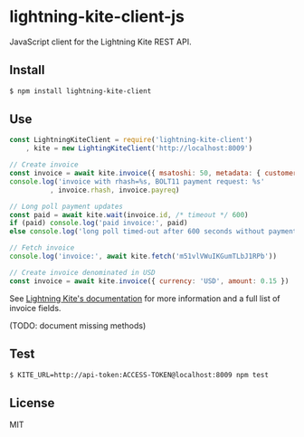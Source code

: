 # lightning-kite-client-js

JavaScript client for the Lightning Kite REST API.

## Install

```bash
$ npm install lightning-kite-client
```

## Use

```js
const LightningKiteClient = require('lightning-kite-client')
    , kite = new LightingKiteClient('http://localhost:8009')

// Create invoice
const invoice = await kite.invoice({ msatoshi: 50, metadata: { customer_id: 123, product_id: 456 } })
console.log('invoice with rhash=%s, BOLT11 payment request: %s'
          , invoice.rhash, invoice.payreq)

// Long poll payment updates
const paid = await kite.wait(invoice.id, /* timeout */ 600)
if (paid) console.log('paid invoice:', paid)
else console.log('long poll timed-out after 600 seconds without payment')

// Fetch invoice
console.log('invoice:', await kite.fetch('m51vlVWuIKGumTLbJ1RPb'))

// Create invoice denominated in USD
const invoice = await kite.invoice({ currency: 'USD', amount: 0.15 })
```

See [Lightning Kite's documentation](https://github.com/ElementsProject/lightning-kite)
for more information and a full list of invoice fields.

(TODO: document missing methods)

## Test

```bash
$ KITE_URL=http://api-token:ACCESS-TOKEN@localhost:8009 npm test
```

## License
MIT
